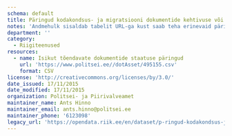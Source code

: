```yaml
---
schema: default
title: Päringud kodakondsus- ja migratsiooni dokumentide kehtivuse või menetlemise staatuse kohta
notes: 'Andmehulk sisaldab tabelit URL-ga kust saab teha erinevaid päringuid, mis on seotud kodakondsus- ja migratsiooni dokumentidega. Valides Teid huvitava päringu ning sisestades avanevale lehele selleks vajaliku info saate sooritada soovitud päringu.'
department: ''
category:
  - Riigiteenused
resources:
  - name: Isikut tõendavate dokumentide staatuse päringud
    url: 'https://www.politsei.ee//dotAsset/495155.csv'
    format: CSV
license: 'http://creativecommons.org/licenses/by/3.0/'
date_issued: 17/11/2015
date_modified: 17/11/2015
organization: Politsei- ja Piirivalveamet
maintainer_name: Ants Hinno
maintainer_email: ants.hinno@politsei.ee
maintainer_phone: '6123098'
legacy_url: 'https://opendata.riik.ee/en/dataset/p-ringud-kodakondsus-ja-migratsiooni-dokumentide-kehtivuse-v-i-menetlemise-staatuse-kohta'
---
```

